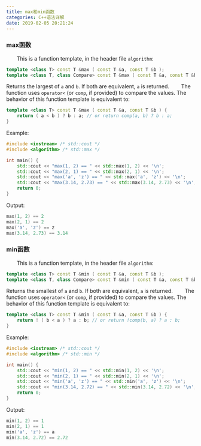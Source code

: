 ```yaml
---
title: max和min函数
categories: C++语法详解
date: 2019-02-05 20:21:24
---
```

### max函数

&emsp;&emsp;This is a function template, in the header file `algorithm`:<!--more-->

``` cpp
template <class T> const T &max ( const T &a, const T &b );
template <class T, class Compare> const T &max ( const T &a, const T &b, Compare comp );
```

Returns the largest of `a` and `b`. If both are equivalent, `a` is returned.
&emsp;&emsp;The function uses `operator<` (or `comp`, if provided) to compare the values. The behavior of this function template is equivalent to:

``` cpp
template <class T> const T &max ( const T &a, const T &b ) {
    return ( a < b ) ? b : a; // or return comp(a, b) ? b : a;
}
```

Example:

``` cpp
#include <iostream> /* std::cout */
#include <algorithm> /* std::max */

int main() {
    std::cout << "max(1, 2) == " << std::max(1, 2) << '\n';
    std::cout << "max(2, 1) == " << std::max(2, 1) << '\n';
    std::cout << "max('a', 'z') == " << std::max('a', 'z') << '\n';
    std::cout << "max(3.14, 2.73) == " << std::max(3.14, 2.73) << '\n';
    return 0;
}
```

Output:

``` cpp
max(1, 2) == 2
max(2, 1) == 2
max('a', 'z') == z
max(3.14, 2.73) == 3.14
```

### min函数

&emsp;&emsp;This is a function template, in the header file `algorithm`:

``` cpp
template <class T> const T &min ( const T &a, const T &b );
template <class T, class Compare> const T &min ( const T &a, const T &b, Compare comp );
```

Returns the smallest of `a` and `b`. If both are equivalent, `a` is returned.
&emsp;&emsp;The function uses `operator<` (or `comp`, if provided) to compare the values. The behavior of this function template is equivalent to:

``` cpp
template <class T> const T &min ( const T &a, const T &b ) {
    return ! ( b < a ) ? a : b; // or return !comp(b, a) ? a : b;
}
```

Example:

``` cpp
#include <iostream> /* std::cout */
#include <algorithm> /* std::min */

int main() {
    std::cout << "min(1, 2) == " << std::min(1, 2) << '\n';
    std::cout << "min(2, 1) == " << std::min(2, 1) << '\n';
    std::cout << "min('a', 'z') == " << std::min('a', 'z') << '\n';
    std::cout << "min(3.14, 2.72) == " << std::min(3.14, 2.72) << '\n';
    return 0;
}
```

Output:

``` cpp
min(1, 2) == 1
min(2, 1) == 1
min('a', 'z') == a
min(3.14, 2.72) == 2.72
```